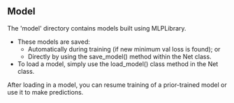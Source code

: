 ## Model

The 'model' directory contains models built using MLPLibrary. 
* These models are saved:
    * Automatically during training (if new minimum val loss is found); or
    * Directly by using the save_model() method within the Net class. 
* To load a model, simply use the load_model() class method in the Net class. 

After loading in a model, you can resume training of a prior-trained model or use it to make predictions. 
